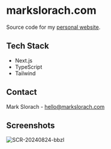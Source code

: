 # markslorach.com

Source code for my [personal website](https://www.markslorach.com/).

## Tech Stack
- Next.js
- TypeScript
- Tailwind

## Contact
Mark Slorach - hello@markslorach.com

## Screenshots
![SCR-20240824-bbzl](https://github.com/user-attachments/assets/2172aa35-fc3c-4185-9595-2137e264b4b4)
